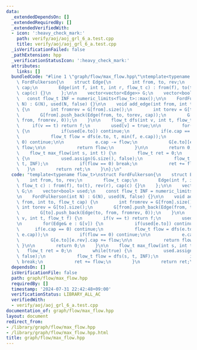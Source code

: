 ```yaml
---
data:
  _extendedDependsOn: []
  _extendedRequiredBy: []
  _extendedVerifiedWith:
  - icon: ':heavy_check_mark:'
    path: verify/aoj/aoj_grl_6_a.test.cpp
    title: verify/aoj/aoj_grl_6_a.test.cpp
  _isVerificationFailed: false
  _pathExtension: hpp
  _verificationStatusIcon: ':heavy_check_mark:'
  attributes:
    links: []
  bundledCode: "#line 1 \"graph/flow/max_flow.hpp\"\ntemplate<typename flow_t>\nstruct\
    \ FordFulkerson{\n    struct Edge{\n        int from, to, rev;\n        flow_t\
    \ cap;\n        Edge(int f, int t, int r, flow_t c) : from(f), to(t), rev(r),\
    \ cap(c) {}\n    };\n\n    vector<vector<Edge>> G;\n    vector<bool> used;\n \
    \   const flow_t INF = numeric_limits<flow_t>::max();\n\n    FordFulkerson(int\
    \ N) : G(N), used(N, false) {}\n\n    void add_edge(int from, int to, flow_t cap)\
    \ {\n        int fromrev = G[from].size();\n        int torev = G[to].size();\n\
    \        G[from].push_back(Edge(from, to, torev, cap));\n        G[to].push_back(Edge(to,\
    \ from, fromrev, 0));\n    }\n\n    flow_t dfs(int v, int t, flow_t f) {\n   \
    \     if(v == t) return f;\n        used[v] = true;\n\n        for(Edge& e : G[v])\
    \ {\n            if(used[e.to]) continue;\n            if(e.cap == 0) continue;\n\
    \            flow_t flow = dfs(e.to, t, min(f, e.cap));\n            if(flow ==\
    \ 0) continue;\n\n            e.cap -= flow;\n            G[e.to][e.rev].cap +=\
    \ flow;\n\n            return flow;\n        }\n\n        return 0;\n    }\n\n\
    \    flow_t max_flow(int s, int t) {\n        flow_t ret = 0;\n        while(true)\
    \ {\n            used.assign(G.size(), false);\n            flow_t flow = dfs(s,\
    \ t, INF);\n            if(flow == 0) break;\n            ret += flow;\n     \
    \   }\n        return ret;\n    }\n};\n"
  code: "template<typename flow_t>\nstruct FordFulkerson{\n    struct Edge{\n    \
    \    int from, to, rev;\n        flow_t cap;\n        Edge(int f, int t, int r,\
    \ flow_t c) : from(f), to(t), rev(r), cap(c) {}\n    };\n\n    vector<vector<Edge>>\
    \ G;\n    vector<bool> used;\n    const flow_t INF = numeric_limits<flow_t>::max();\n\
    \n    FordFulkerson(int N) : G(N), used(N, false) {}\n\n    void add_edge(int\
    \ from, int to, flow_t cap) {\n        int fromrev = G[from].size();\n       \
    \ int torev = G[to].size();\n        G[from].push_back(Edge(from, to, torev, cap));\n\
    \        G[to].push_back(Edge(to, from, fromrev, 0));\n    }\n\n    flow_t dfs(int\
    \ v, int t, flow_t f) {\n        if(v == t) return f;\n        used[v] = true;\n\
    \n        for(Edge& e : G[v]) {\n            if(used[e.to]) continue;\n      \
    \      if(e.cap == 0) continue;\n            flow_t flow = dfs(e.to, t, min(f,\
    \ e.cap));\n            if(flow == 0) continue;\n\n            e.cap -= flow;\n\
    \            G[e.to][e.rev].cap += flow;\n\n            return flow;\n       \
    \ }\n\n        return 0;\n    }\n\n    flow_t max_flow(int s, int t) {\n     \
    \   flow_t ret = 0;\n        while(true) {\n            used.assign(G.size(),\
    \ false);\n            flow_t flow = dfs(s, t, INF);\n            if(flow == 0)\
    \ break;\n            ret += flow;\n        }\n        return ret;\n    }\n};\n"
  dependsOn: []
  isVerificationFile: false
  path: graph/flow/max_flow.hpp
  requiredBy: []
  timestamp: '2024-07-31 22:42:48+09:00'
  verificationStatus: LIBRARY_ALL_AC
  verifiedWith:
  - verify/aoj/aoj_grl_6_a.test.cpp
documentation_of: graph/flow/max_flow.hpp
layout: document
redirect_from:
- /library/graph/flow/max_flow.hpp
- /library/graph/flow/max_flow.hpp.html
title: graph/flow/max_flow.hpp
---
```

